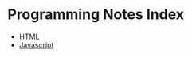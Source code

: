 # Programming Notes Index

- [HTML][html_link]
- [Javascript][js_link]

[html_link]:""
[js_link]:""
